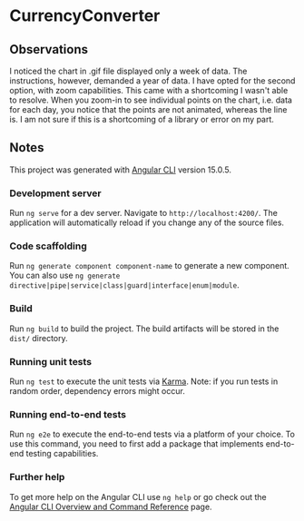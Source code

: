 # CurrencyConverter

## Observations
I noticed the chart in .gif file displayed only a week of data. The instructions, however, demanded a year of data. I have opted for the second option, with zoom capabilities. This came with a shortcoming I wasn't able to resolve. When you zoom-in to see individual points on the chart, i.e. data for each day, you notice that the points are not animated, whereas the line is. I am not sure if this is a shortcoming of a library or error on my part.

## Notes

This project was generated with [Angular CLI](https://github.com/angular/angular-cli) version 15.0.5.

### Development server

Run `ng serve` for a dev server. Navigate to `http://localhost:4200/`. The application will automatically reload if you change any of the source files.

### Code scaffolding

Run `ng generate component component-name` to generate a new component. You can also use `ng generate directive|pipe|service|class|guard|interface|enum|module`.

### Build

Run `ng build` to build the project. The build artifacts will be stored in the `dist/` directory.

### Running unit tests

Run `ng test` to execute the unit tests via [Karma](https://karma-runner.github.io).
Note: if you run tests in random order, dependency errors might occur.

### Running end-to-end tests

Run `ng e2e` to execute the end-to-end tests via a platform of your choice. To use this command, you need to first add a package that implements end-to-end testing capabilities.

### Further help

To get more help on the Angular CLI use `ng help` or go check out the [Angular CLI Overview and Command Reference](https://angular.io/cli) page.
